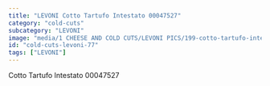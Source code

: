 ```yaml
---
title: "LEVONI Cotto Tartufo Intestato 00047527"
category: "cold-cuts"
subcategory: "LEVONI"
image: "media/1 CHEESE AND COLD CUTS/LEVONI PICS/199-cotto-tartufo-intestato-00047527.jpg"
id: "cold-cuts-levoni-77"
tags: ["LEVONI"]
---
```


Cotto Tartufo Intestato 00047527

